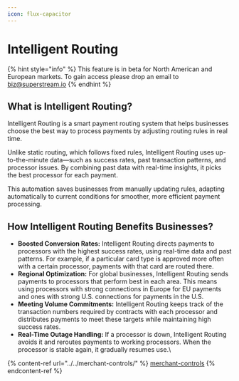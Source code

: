 ```yaml
---
icon: flux-capacitor
---
```


# Intelligent Routing

{% hint style="info" %}
This feature is in beta for North American and European markets. To gain access please drop an email to biz@superstream.io
{% endhint %}

## What is Intelligent Routing?&#x20;

Intelligent Routing is a smart payment routing system that helps businesses choose the best way to process payments by adjusting routing rules in real time.&#x20;

Unlike static routing, which follows fixed rules, Intelligent Routing uses up-to-the-minute data—such as success rates, past transaction patterns, and processor issues. By combining past data with real-time insights, it picks the best processor for each payment.

This automation saves businesses from manually updating rules, adapting automatically to current conditions for smoother, more efficient payment processing.

## How Intelligent Routing Benefits Businesses?

* **Boosted Conversion Rates:** Intelligent Routing directs payments to processors with the highest success rates, using real-time data and past patterns. For example, if a particular card type is approved more often with a certain processor, payments with that card are routed there.
* **Regional Optimization:** For global businesses, Intelligent Routing sends payments to processors that perform best in each area. This means using processors with strong connections in Europe for EU payments and ones with strong U.S. connections for payments in the U.S.
* **Meeting Volume Commitments:** Intelligent Routing keeps track of the transaction numbers required by contracts with each processor and distributes payments to meet these targets while maintaining high success rates.
* **Real-Time Outage Handling:** If a processor is down, Intelligent Routing avoids it and reroutes payments to working processors. When the processor is stable again, it gradually resumes use.\


{% content-ref url="../../merchant-controls/" %}
[merchant-controls](../../merchant-controls/)
{% endcontent-ref %}
